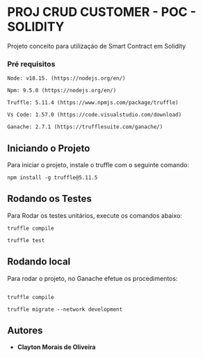 # PROJ CRUD CUSTOMER - POC - SOLIDITY
Projeto conceito para utilizaçáo de Smart Contract em Solidity


### Pré requisitos

```
Node: v18.15. (https://nodejs.org/en/)

Npm: 9.5.0 (https://nodejs.org/en/)

Truffle: 5.11.4 (https://www.npmjs.com/package/truffle)

Vs Code: 1.57.0 (https://code.visualstudio.com/download)

Ganache: 2.7.1 (https://trufflesuite.com/ganache/)

```

## Iniciando o Projeto

Para iniciar o projeto, instale o truffle com o seguinte comando:

```
npm install -g truffle@5.11.5
```

## Rodando os Testes

Para Rodar os testes unitários, execute os comandos abaixo:

```
truffle compile

truffle test
```

## Rodando local

Para rodar o projeto, no Ganache efetue os procedimentos:

```

truffle compile

truffle migrate --network development

```

## Autores

* **Clayton Morais de Oliveira** 
